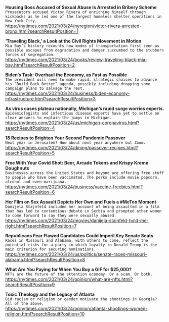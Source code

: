 **Housing Boss Accused of Sexual Abuse Is Arrested in Bribery Scheme**\
`Prosecutors accused Victor Rivera of enriching himself through kickbacks as he led one of the largest homeless shelter operations in New York City.`\
https://nytimes.com/2021/03/24/nyregion/victor-rivera-arrested-bronx.html?searchResultPosition=1

**‘Traveling Black,’ a Look at the Civil Rights Movement in Motion**\
`Mia Bay’s history recounts how modes of transportation first seen as possible escapes from degradation and danger succumbed to the stubborn forces of segregation.`\
https://nytimes.com/2021/03/24/books/review-traveling-black-mia-bay.html?searchResultPosition=2

**Biden’s Task: Overhaul the Economy, as Fast as Possible**\
`The president will need to make rapid, strategic choices to advance his “Build Back Better” agenda, possibly including dropping some campaign plans to salvage the rest.`\
https://nytimes.com/2021/03/24/business/biden-economy-infrastructure.html?searchResultPosition=3

**As virus cases plateau nationally, Michigan’s rapid surge worries experts.**\
`Epidemiologists and infectious disease experts have yet to settle on clear answers to explain the jumps in Michigan.`\
https://nytimes.com/2021/03/24/us/michigan-coronavirus.html?searchResultPosition=4

**18 Recipes to Brighten Your Second Pandemic Passover**\
`Next year in Jerusalem? How about next year anywhere but Zoom.`\
https://nytimes.com/2021/03/24/dining/passover-recipes.html?searchResultPosition=5

**Free With Your Covid Shot: Beer, Arcade Tokens and Krispy Kreme Doughnuts**\
`Businesses across the United States and beyond are offering free stuff to people who have been vaccinated. The perks include movie popcorn, alcohol and even marijuana.`\
https://nytimes.com/2021/03/24/business/vaccine-freebies.html?searchResultPosition=6

**Her Film on Sex Assault Depicts Her Own and Fuels a #MeToo Moment**\
`Danijela Stajnfeld included her account of being assaulted in a film that has led to contentious debate in Serbia and prompted other women to come forward to say they were sexually abused.`\
https://nytimes.com/2021/03/24/movies/danijela-stajnfeld-hold-me-right.html?searchResultPosition=7

**Republicans Fear Flawed Candidates Could Imperil Key Senate Seats**\
`Races in Missouri and Alabama, with others to come, reflect the potential risks for a party in which loyalty to Donald Trump is the main criterion for securing nominations.`\
https://nytimes.com/2021/03/24/us/politics/senate-races-missouri-alabama.html?searchResultPosition=8

**What Are You Paying for When You Buy a GIF for $25,000?**\
`NFTs are the future of the attention economy. Or a scam. Or both.`\
https://nytimes.com/2021/03/24/opinion/what-are-nfts.html?searchResultPosition=9

**Toxic Theology and the Legacy of Atlanta**\
`Did racism or religion or gender motivate the shootings in Georgia? All of the above.`\
https://nytimes.com/2021/03/24/opinion/atlanta-shootings-women-religion.html?searchResultPosition=10

